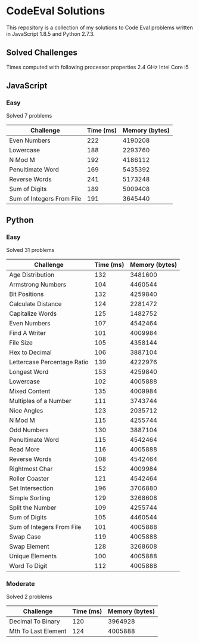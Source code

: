 # CodeEval Solutions

This repository is a collection of my solutions to Code Eval problems written in JavaScript 1.8.5 and Python 2.7.3.

## Solved Challenges

Times computed with following processor properties 2.4 GHz Intel Core i5

## JavaScript

### Easy

Solved 7 problems

| Challenge                   | Time (ms) | Memory (bytes) |
|-----------------------------|-----------|----------------|
| Even Numbers                | 222       | 4190208        |
| Lowercase                   | 188       | 2293760        |
| N Mod M                     | 192       | 4186112        |
| Penultimate Word            | 169       | 5435392        |
| Reverse Words               | 241       | 5173248        |
| Sum of Digits               | 189       | 5009408        |
| Sum of Integers From File   | 191       | 3645440        |

## Python

### Easy

Solved 31 problems

| Challenge                   | Time (ms) | Memory (bytes) |
|-----------------------------|-----------|----------------|
| Age Distribution            | 132       | 3481600        |
| Armstrong Numbers           | 104       | 4460544        |
| Bit Positions               | 132       | 4259840        |
| Calculate Distance          | 124       | 2281472        |
| Capitalize Words            | 125       | 1482752        |
| Even Numbers                | 107       | 4542464        |
| Find A Writer               | 101       | 4009984        |
| File Size                   | 105       | 4358144        |
| Hex to Decimal              | 106       | 3887104        |
| Lettercase Percentage Ratio | 139       | 4222976        |
| Longest Word                | 153       | 4259840        |
| Lowercase                   | 102       | 4005888        |
| Mixed Content               | 135       | 4009984        |
| Multiples of a Number       | 111       | 3743744        |
| Nice Angles                 | 123       | 2035712        |
| N Mod M                     | 115       | 4255744        |
| Odd Numbers                 | 130       | 3887104        |
| Penultimate Word            | 115       | 4542464        |
| Read More                   | 116       | 4005888        |
| Reverse Words               | 108       | 4542464        |
| Rightmost Char              | 152       | 4009984        |
| Roller Coaster              | 121       | 4542464        |
| Set Intersection            | 196       | 3706880        |
| Simple Sorting              | 129       | 3268608        |
| Split the Number            | 109       | 4255744        |
| Sum of Digits               | 105       | 4460544        |
| Sum of Integers From File   | 101       | 4005888        |
| Swap Case                   | 119       | 4005888        |
| Swap Element                | 128       | 3268608        |
| Unique Elements             | 100       | 4005888        |
| Word To Digit               | 112       | 4005888        |

### Moderate

Solved 2 problems

| Challenge                | Time (ms) | Memory (bytes) |
|--------------------------|-----------|----------------|
| Decimal To Binary        | 120       | 3964928        |
| Mth To Last Element      | 124       | 4005888        |
